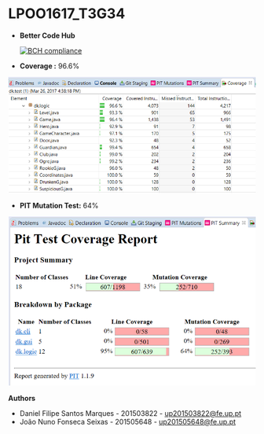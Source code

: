 # LPOO1617_T3G34

- **Better Code Hub**

    [![BCH compliance](https://bettercodehub.com/edge/badge/myownxdeath/LPOO1617_T3G4?token=dcef5d19902b9838436967c5ddf2c71a718877cb)](https://bettercodehub.com/)

- **Coverage :** 96.6%

![Coverage](/TP1/imgs/coverage.png)



- **PIT Mutation Test:** 64%

![PIT](/TP1/imgs/pit.png)



  
  
  
  
  
**Authors**
- Daniel Filipe Santos Marques - 201503822 - up201503822@fe.up.pt
- João Nuno Fonseca Seixas - 201505648 - up201505648@fe.up.pt

